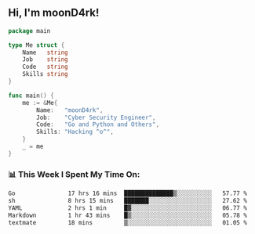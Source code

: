<h2> Hi, I'm moonD4rk!</h2>

```go
package main

type Me struct {
	Name   string
	Job    string
	Code   string
	Skills string
}

func main() {
	me := &Me{
		Name:   "moonD4rk",
		Job:    "Cyber Security Engineer",
		Code:   "Go and Python and Others",
		Skills: "Hacking ^o^",
	}
	_ = me
}
```

<h3>📊 This Week I Spent My Time On:</h3>
<!-- <img align='right' src="https://github-readme-stats.vercel.app/api?username=moond4rk&show_icons=true&theme=radical", width="300" height="150"> -->

<!--START_SECTION:waka-->

```txt
Go               17 hrs 16 mins  ██████████████▒░░░░░░░░░░   57.77 %
sh               8 hrs 15 mins   ███████░░░░░░░░░░░░░░░░░░   27.62 %
YAML             2 hrs 1 min     █▓░░░░░░░░░░░░░░░░░░░░░░░   06.77 %
Markdown         1 hr 43 mins    █▒░░░░░░░░░░░░░░░░░░░░░░░   05.78 %
textmate         18 mins         ▒░░░░░░░░░░░░░░░░░░░░░░░░   01.05 %
```

<!--END_SECTION:waka-->

